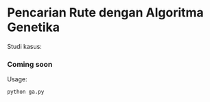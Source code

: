 # Pencarian Rute dengan Algoritma Genetika

Studi kasus:
### Coming soon

Usage:
```
python ga.py
```
